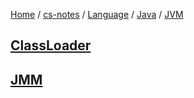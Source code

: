 [Home](https://mengxianbin.github.io) /
[cs-notes](https://mengxianbin.github.io/cs-notes/content) /
[Language](https://mengxianbin.github.io/cs-notes/content/Language) /
[Java](https://mengxianbin.github.io/cs-notes/content/Language/Java) /
[JVM](https://mengxianbin.github.io/cs-notes/content/Language/Java/JVM)

## [ClassLoader](https://mengxianbin.github.io/cs-notes/content/Language/Java/JVM/ClassLoader/)

## [JMM](https://mengxianbin.github.io/cs-notes/content/Language/Java/JVM/JMM/)
